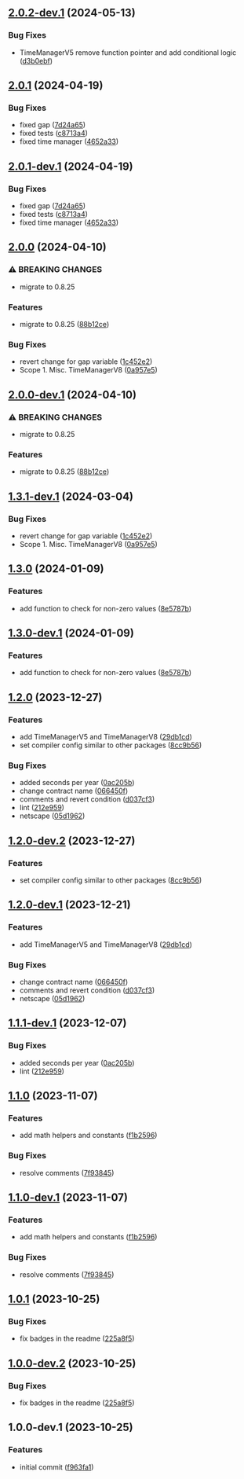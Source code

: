 ## [2.0.2-dev.1](https://github.com/VenusProtocol/solidity-utilities/compare/v2.0.1...v2.0.2-dev.1) (2024-05-13)


### Bug Fixes

* TimeManagerV5 remove function pointer and add conditional logic ([d3b0ebf](https://github.com/VenusProtocol/solidity-utilities/commit/d3b0ebf3b175b3e14c6783c8c659d09f47b0cf7b))

## [2.0.1](https://github.com/VenusProtocol/solidity-utilities/compare/v2.0.0...v2.0.1) (2024-04-19)


### Bug Fixes

* fixed gap ([7d24a65](https://github.com/VenusProtocol/solidity-utilities/commit/7d24a656b2477d29021d6748d839cd949e9bf0c3))
* fixed tests ([c8713a4](https://github.com/VenusProtocol/solidity-utilities/commit/c8713a4326271c1a1d3bc7da28734b1f6f023aad))
* fixed time manager ([4652a33](https://github.com/VenusProtocol/solidity-utilities/commit/4652a3347ab2a9ccd7c97bf23610d06da42b2d8f))

## [2.0.1-dev.1](https://github.com/VenusProtocol/solidity-utilities/compare/v2.0.0...v2.0.1-dev.1) (2024-04-19)


### Bug Fixes

* fixed gap ([7d24a65](https://github.com/VenusProtocol/solidity-utilities/commit/7d24a656b2477d29021d6748d839cd949e9bf0c3))
* fixed tests ([c8713a4](https://github.com/VenusProtocol/solidity-utilities/commit/c8713a4326271c1a1d3bc7da28734b1f6f023aad))
* fixed time manager ([4652a33](https://github.com/VenusProtocol/solidity-utilities/commit/4652a3347ab2a9ccd7c97bf23610d06da42b2d8f))

## [2.0.0](https://github.com/VenusProtocol/solidity-utilities/compare/v1.3.0...v2.0.0) (2024-04-10)


### ⚠ BREAKING CHANGES

* migrate to 0.8.25

### Features

* migrate to 0.8.25 ([88b12ce](https://github.com/VenusProtocol/solidity-utilities/commit/88b12ce1f501b650eeacb8664d0fc744f1c3b61b))


### Bug Fixes

* revert change for gap variable ([1c452e2](https://github.com/VenusProtocol/solidity-utilities/commit/1c452e2a14833716640458716bec6b1c6bf67ecf))
* Scope 1. Misc. TimeManagerV8 ([0a957e5](https://github.com/VenusProtocol/solidity-utilities/commit/0a957e59733ca79b3cf547974a39a3b435c87b0a))

## [2.0.0-dev.1](https://github.com/VenusProtocol/solidity-utilities/compare/v1.3.1-dev.1...v2.0.0-dev.1) (2024-04-10)


### ⚠ BREAKING CHANGES

* migrate to 0.8.25

### Features

* migrate to 0.8.25 ([88b12ce](https://github.com/VenusProtocol/solidity-utilities/commit/88b12ce1f501b650eeacb8664d0fc744f1c3b61b))

## [1.3.1-dev.1](https://github.com/VenusProtocol/solidity-utilities/compare/v1.3.0...v1.3.1-dev.1) (2024-03-04)


### Bug Fixes

* revert change for gap variable ([1c452e2](https://github.com/VenusProtocol/solidity-utilities/commit/1c452e2a14833716640458716bec6b1c6bf67ecf))
* Scope 1. Misc. TimeManagerV8 ([0a957e5](https://github.com/VenusProtocol/solidity-utilities/commit/0a957e59733ca79b3cf547974a39a3b435c87b0a))

## [1.3.0](https://github.com/VenusProtocol/solidity-utilities/compare/v1.2.0...v1.3.0) (2024-01-09)


### Features

* add function to check for non-zero values ([8e5787b](https://github.com/VenusProtocol/solidity-utilities/commit/8e5787bfe8af37077b6f6a68732a33d0551eac79))

## [1.3.0-dev.1](https://github.com/VenusProtocol/solidity-utilities/compare/v1.2.0...v1.3.0-dev.1) (2024-01-09)


### Features

* add function to check for non-zero values ([8e5787b](https://github.com/VenusProtocol/solidity-utilities/commit/8e5787bfe8af37077b6f6a68732a33d0551eac79))

## [1.2.0](https://github.com/VenusProtocol/solidity-utilities/compare/v1.1.0...v1.2.0) (2023-12-27)


### Features

* add TimeManagerV5 and TimeManagerV8 ([29db1cd](https://github.com/VenusProtocol/solidity-utilities/commit/29db1cdc8455a04736fcc2fc5e5cf6221aa5050d))
* set compiler config similar to other packages ([8cc9b56](https://github.com/VenusProtocol/solidity-utilities/commit/8cc9b560e38b0692023b536be0ae3cbb3f228aa2))


### Bug Fixes

* added seconds per year ([0ac205b](https://github.com/VenusProtocol/solidity-utilities/commit/0ac205b92d2a84b9832c764f21bab09bc2a8cda8))
* change contract name ([066450f](https://github.com/VenusProtocol/solidity-utilities/commit/066450f79d1c0872ed9baa39f55ebb2952ebb33f))
* comments and revert condition ([d037cf3](https://github.com/VenusProtocol/solidity-utilities/commit/d037cf33114552e730aee83e209bd4c937d73703))
* lint ([212e959](https://github.com/VenusProtocol/solidity-utilities/commit/212e9590568ba433a2d5b7b40445374143f20561))
* netscape ([05d1962](https://github.com/VenusProtocol/solidity-utilities/commit/05d19627e649cc456e15dcf2da9671d19ccfe4fa))

## [1.2.0-dev.2](https://github.com/VenusProtocol/solidity-utilities/compare/v1.2.0-dev.1...v1.2.0-dev.2) (2023-12-27)


### Features

* set compiler config similar to other packages ([8cc9b56](https://github.com/VenusProtocol/solidity-utilities/commit/8cc9b560e38b0692023b536be0ae3cbb3f228aa2))

## [1.2.0-dev.1](https://github.com/VenusProtocol/solidity-utilities/compare/v1.1.1-dev.1...v1.2.0-dev.1) (2023-12-21)


### Features

* add TimeManagerV5 and TimeManagerV8 ([29db1cd](https://github.com/VenusProtocol/solidity-utilities/commit/29db1cdc8455a04736fcc2fc5e5cf6221aa5050d))


### Bug Fixes

* change contract name ([066450f](https://github.com/VenusProtocol/solidity-utilities/commit/066450f79d1c0872ed9baa39f55ebb2952ebb33f))
* comments and revert condition ([d037cf3](https://github.com/VenusProtocol/solidity-utilities/commit/d037cf33114552e730aee83e209bd4c937d73703))
* netscape ([05d1962](https://github.com/VenusProtocol/solidity-utilities/commit/05d19627e649cc456e15dcf2da9671d19ccfe4fa))

## [1.1.1-dev.1](https://github.com/VenusProtocol/solidity-utilities/compare/v1.1.0...v1.1.1-dev.1) (2023-12-07)


### Bug Fixes

* added seconds per year ([0ac205b](https://github.com/VenusProtocol/solidity-utilities/commit/0ac205b92d2a84b9832c764f21bab09bc2a8cda8))
* lint ([212e959](https://github.com/VenusProtocol/solidity-utilities/commit/212e9590568ba433a2d5b7b40445374143f20561))

## [1.1.0](https://github.com/VenusProtocol/solidity-utilities/compare/v1.0.1...v1.1.0) (2023-11-07)


### Features

* add math helpers and constants ([f1b2596](https://github.com/VenusProtocol/solidity-utilities/commit/f1b2596b8f508be48cce1bf5f4643dbe8a91467a))


### Bug Fixes

* resolve comments ([7f93845](https://github.com/VenusProtocol/solidity-utilities/commit/7f938459cad0743da83718dcb48f4678bed52c77))

## [1.1.0-dev.1](https://github.com/VenusProtocol/solidity-utilities/compare/v1.0.1...v1.1.0-dev.1) (2023-11-07)


### Features

* add math helpers and constants ([f1b2596](https://github.com/VenusProtocol/solidity-utilities/commit/f1b2596b8f508be48cce1bf5f4643dbe8a91467a))


### Bug Fixes

* resolve comments ([7f93845](https://github.com/VenusProtocol/solidity-utilities/commit/7f938459cad0743da83718dcb48f4678bed52c77))

## [1.0.1](https://github.com/VenusProtocol/solidity-utilities/compare/v1.0.0...v1.0.1) (2023-10-25)


### Bug Fixes

* fix badges in the readme ([225a8f5](https://github.com/VenusProtocol/solidity-utilities/commit/225a8f5d2fcdc794439e18688210b52155bc9d41))

## [1.0.0-dev.2](https://github.com/VenusProtocol/solidity-utilities/compare/v1.0.0-dev.1...v1.0.0-dev.2) (2023-10-25)


### Bug Fixes

* fix badges in the readme ([225a8f5](https://github.com/VenusProtocol/solidity-utilities/commit/225a8f5d2fcdc794439e18688210b52155bc9d41))

## 1.0.0-dev.1 (2023-10-25)


### Features

* initial commit ([f963fa1](https://github.com/VenusProtocol/solidity-utilities/commit/f963fa1d094c375b499691c62547a40125f30f67))
